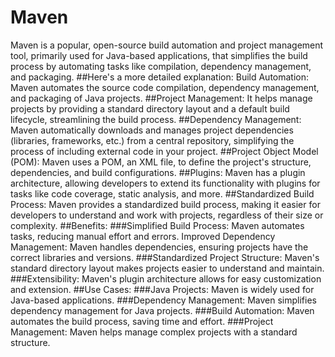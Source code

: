 # Maven
Maven is a popular, open-source build automation and project management tool, primarily used for Java-based applications, that simplifies the build process by automating tasks like compilation, dependency management, and packaging. 
##Here's a more detailed explanation:
Build Automation:
Maven automates the source code compilation, dependency management, and packaging of Java projects. 
##Project Management:
It helps manage projects by providing a standard directory layout and a default build lifecycle, streamlining the build process. 
##Dependency Management:
Maven automatically downloads and manages project dependencies (libraries, frameworks, etc.) from a central repository, simplifying the process of including external code in your project. 
##Project Object Model (POM):
Maven uses a POM, an XML file, to define the project's structure, dependencies, and build configurations. 
##Plugins:
Maven has a plugin architecture, allowing developers to extend its functionality with plugins for tasks like code coverage, static analysis, and more. 
##Standardized Build Process:
Maven provides a standardized build process, making it easier for developers to understand and work with projects, regardless of their size or complexity. 
##Benefits:
###Simplified Build Process: Maven automates tasks, reducing manual effort and errors. 
Improved Dependency Management: Maven handles dependencies, ensuring projects have the correct libraries and versions. 
###Standardized Project Structure: Maven's standard directory layout makes projects easier to understand and maintain. 
###Extensibility: Maven's plugin architecture allows for easy customization and extension. 
##Use Cases:
###Java Projects: Maven is widely used for Java-based applications. 
###Dependency Management: Maven simplifies dependency management for Java projects. 
###Build Automation: Maven automates the build process, saving time and effort. 
###Project Management: Maven helps manage complex projects with a standard structure. 